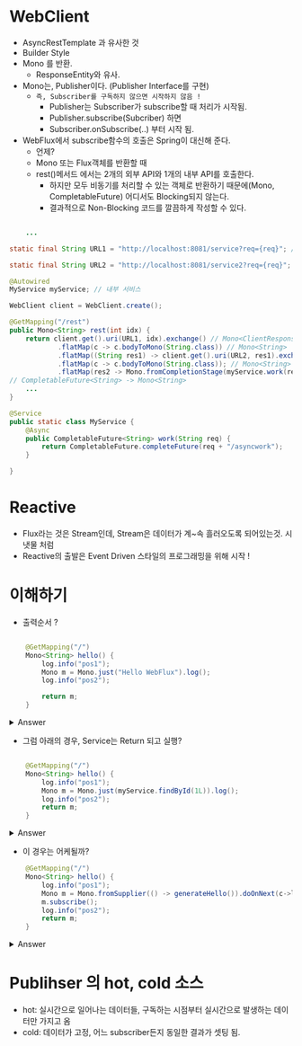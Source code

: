 # WebClient
* AsyncRestTemplate 과 유사한 것
* Builder Style
* Mono 를 반환.
	* ResponseEntity와 유사.
* Mono는, Publisher이다. (Publisher Interface를 구현)
	* `즉, Subscriber를 구독하지 않으면 시작하지 않음 !`
		* Publisher는 Subscriber가 subscribe할 때 처리가 시작됨.
		* Publisher.subscribe(Subcriber) 하면
		* Subscriber.onSubscribe(..) 부터 시작 됨.
* WebFlux에서 subscribe함수의 호출은 Spring이 대신해 준다.
	* 언제?
	* Mono 또는 Flux객체를 반환할 때
	* rest()메서드 에서는 2개의 외부 API와 1개의 내부 API를 호출한다.
		* 하지만 모두 비동기를 처리할 수 있는 객체로 반환하기 때문에(Mono, CompletableFuture) 어디서도 Blocking되지 않는다.
		* 결과적으로 Non-Blocking 코드를 깔끔하게 작성할 수 있다.
``` java

	...

static final String URL1 = "http://localhost:8081/service?req={req}"; // 외부 서비스 1

static final String URL2 = "http://localhost:8081/service2?req={req}"; // 외부 서비스 2

@Autowired
MyService myService; // 내부 서비스

WebClient client = WebClient.create();

@GetMapping("/rest")
public Mono<String> rest(int idx) {
	return client.get().uri(URL1, idx).exchange() // Mono<ClientResponse>
			.flatMap(c -> c.bodyToMono(String.class)) // Mono<String>
			.flatMap((String res1) -> client.get().uri(URL2, res1).exchange()) // Mono<ClientResponse>
			.flatMap(c -> c.bodyToMono(String.class)); // Mono<String>
			.flatMap(res2 -> Mono.fromCompletionStage(myService.work(res2));
// CompletableFuture<String> -> Mono<String>
	...
}

@Service
public static class MyService {
	@Async
	public CompletableFuture<String> work(String req) {
		return CompletableFuture.completeFuture(req + "/asyncwork");
	}

}
```


# Reactive
* Flux라는 것은 Stream인데, Stream은 데이터가 계~속 흘러오도록 되어있는것. 시냇물 처럼
* Reactive의 출발은 Event Driven 스타일의 프로그래밍을 위해 시작 !

# 이해하기

- 출력순서 ?
``` java

    @GetMapping("/")
    Mono<String> hello() {
        log.info("pos1");
        Mono m = Mono.just("Hello WebFlux").log();
        log.info("pos2");

        return m;
    }

```


<details>
  <summary>Answer</summary>
	<h3>Mono객체를 Spring이 return 받으면 subscribe함수를 호출한다.</h3>
<li>2022-02-14 16:41:03.130  INFO 44037 --- [ctor-http-nio-2] c.e.w.WebfluxUnderstandApplication       : pos1</li>
<li>2022-02-14 16:41:03.132  INFO 44037 --- [ctor-http-nio-2] c.e.w.WebfluxUnderstandApplication       : pos2</li>
<li>2022-02-14 16:41:03.147  INFO 44037 --- [ctor-http-nio-2] reactor.Mono.Just.1                      : | onSubscribe([Synchronous Fuseable] Operators.ScalarSubscription)</li>
<li>2022-02-14 16:41:03.149  INFO 44037 --- [ctor-http-nio-2] reactor.Mono.Just.1                      : | request(unbounded)</li>
<li>2022-02-14 16:41:03.149  INFO 44037 --- [ctor-http-nio-2] reactor.Mono.Just.1                      : | onNext(Hello WebFlux)</li>
<li>2022-02-14 16:41:03.153  INFO 44037 --- [ctor-http-nio-2] reactor.Mono.Just.1                      : | onComplete()</li>
</details>

- 그럼 아래의 경우, Service는 Return 되고 실행?
``` java

    @GetMapping("/")
    Mono<String> hello() {
        log.info("pos1");
        Mono m = Mono.just(myService.findById(1L)).log();
        log.info("pos2");
        return m;
    }

```
<details>
  <summary>Answer</summary>
	실행은 먼저되고, subscribe시점에 가져다 쓰게 됨. But Callback스타일로 나중에 실행되게도 처리할 수 있다.(Mono.fromSupplier( ... 함수 전달 ... ))
</details>

- 이 경우는 어케될까?

``` java
    @GetMapping("/")
    Mono<String> hello() {
        log.info("pos1");
        Mono m = Mono.fromSupplier(() -> generateHello()).doOnNext(c->log.info(c)).log();
        m.subscribe();
        log.info("pos2");
        return m;
    }
```

<details>
  <summary>Answer</summary>
	<h3>hot source 방식으로 호출 됨.</h3>
	<li>pos1</li>
	<li>Mono객체 m에 걸린 체인이 그대로 m.subscribe()에서 실행</li>
	<li>pos2</li>
	<li>spring에 의해 subscribe한번 더 호출</li>
</details>

# Publihser 의 hot, cold 소스
- hot: 실시간으로 일어나는 데이터들, 구독하는 시점부터 실시간으로 발생하는 데이터만 가지고 옴
- cold: 데이터가 고정, 어느 subscriber든지 동일한 결과가 셋팅 됨.
